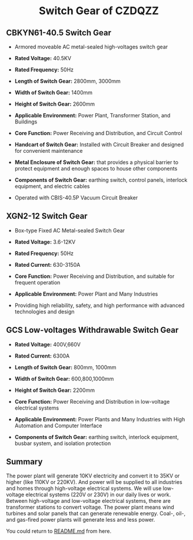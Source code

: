 <div align="center">

  <h1 align="center">Switch Gear of CZDQZZ</h1>

</div>

## CBKYN61-40.5 Switch Gear

- Armored moveable AC metal-sealed high-voltages switch gear
- **Rated Voltage:** 40.5KV
- **Rated Frequency:** 50Hz
- **Length of Switch Gear:** 2800mm, 3000mm
- **Width of Switch Gear:** 1400mm
- **Height of Switch Gear:** 2600mm

- **Applicable Environment:** Power Plant, Transformer Station, and Buildings 
- **Core Function:** Power Receiving and Distribution, and Circuit Control

- **Handcart of Switch Gear:** Installed with Circuit Breaker and designed for convenient maintenance
- **Metal Enclosure of Switch Gear:** that provides a physical barrier to protect equipment and enough spaces to house other components 
- **Components of Switch Gear:** earthing switch, control panels, interlock equipment, and electric cables

- Operated with CBIS-40.5P Vacuum Circuit Breaker 


## XGN2-12 Switch Gear

- Box-type Fixed AC Metal-sealed Switch Gear
- **Rated Voltage:** 3.6-12KV
- **Rated Frequency:** 50Hz
- **Rated Current:** 630-3150A 

- **Core Function:** Power Receiving and Distribution, and suitable for frequent operation
- **Applicable Environment:** Power Plant and Many Industries

- Providing high reliability, safety, and high performance with advanced technologies and design

## GCS Low-voltages Withdrawable Switch Gear 

- **Rated Voltage:** 400V,660V
- **Rated Current:** 6300A 
- **Length of Switch Gear:** 800mm, 1000mm
- **Width of Switch Gear:** 600,800,1000mm
- **Height of Switch Gear:** 2200mm

- **Core Function:** Power Receiving and Distribution in low-voltage electrical systems
- **Applicable Environment:**  Power Plants and Many Industries with High Automation and Computer Interface

- **Components of Switch Gear:** earthing switch, interlock equipment, busbar system, and isolation protection




## Summary
The power plant will generate 10KV electricity and convert it to 35KV or higher (like 110KV or 220KV). And power will be supplied to all industries and homes through high-voltage electrical systems. We will use low-voltage electrical systems (220V or 230V) in our daily lives or work. Between high-voltage and low-voltage electrical systems, there are transformer stations to convert voltage.
The power plant means wind turbines and solar panels that can generate renewable energy. Coal-, oil-, and gas-fired power plants will generate less and less power.

You could return to [README.md](/README.md) from here.

